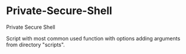# Private-Secure-Shell
Private Secure Shell

Script with most common used function with options adding arguments from directory "scripts".
